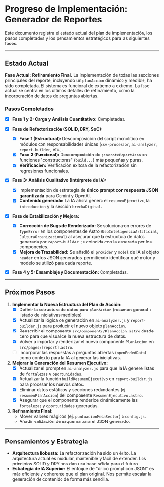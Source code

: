 # Progreso de Implementación: Generador de Reportes

Este documento registra el estado actual del plan de implementación, los pasos completados y los pensamientos estratégicos para las siguientes fases.

---

## Estado Actual

**Fase Actual:** **Refinamiento Final.** La implementación de todas las secciones principales del reporte, incluyendo un `planAccion` dinámico y medible, ha sido completada. El sistema es funcional de extremo a extremo. La fase actual se centra en los últimos detalles de refinamiento, como la incorporación de datos de preguntas abiertas.

### Pasos Completados

-   [x] **Fase 1 y 2: Carga y Análisis Cuantitativo:** Completadas.

-   [x] **Fase de Refactorización (SOLID, DRY, SoC):**
    -   [x] **Fase 1 (Estructural):** Descomposición del script monolítico en módulos con responsabilidades únicas (`csv-processor`, `ai-analyzer`, `report-builder`, etc.).
    -   [x] **Fase 2 (Funcional):** Descomposición de `generateReportJson` en funciones "constructoras" (`build...`) más pequeñas y puras.
    -   [x] **Verificación:** Verificación exitosa de la refactorización sin regresiones funcionales.

-   [x] **Fase 3: Análisis Cualitativo (Intérprete de IA):**
    -   [x] Implementación de estrategia de **único prompt con respuesta JSON garantizada** para Gemini y OpenAI.
    -   [x] **Contenido generado:** La IA ahora genera el `resumenEjecutivo`, la `introduccion` y la sección `brechaDigital`.

-   [x] **Fase de Estabilización y Mejora:**
    -   [x] **Corrección de Bugs de Renderizado:** Se solucionaron errores de `TypeError` en los componentes de Astro (`UsoInteligenciaArtificial`, `CulturaOrganizacional`) al asegurar que la estructura de datos generada por `report-builder.js` coincida con la esperada por los componentes.
    -   [x] **Mejora de Trazabilidad:** Se añadió el `provider` y `model` de IA al objeto `header` en los JSON generados, permitiendo identificar qué motor y modelo se utilizó para cada reporte.

-   [x] **Fase 4 y 5: Ensamblaje y Documentación:** Completadas.

---

## Próximos Pasos

1.  **Implementar la Nueva Estructura del Plan de Acción:**
    -   [x] Definir la estructura de datos para `planAccion` (resumen general + listado de iniciativas medibles).
    -   [x] Actualizar la lógica de generación en `ai-analyzer.js` y `report-builder.js` para producir el nuevo objeto `planAccion`.
    -   [x] Reescribir el componente `src/components/PlanAccion.astro` desde cero para que visualice la nueva estructura de datos.
    -   [x] Volver a importar y renderizar el nuevo componente `PlanAccion` en `src/pages/[report].astro`.
    -   [ ] Incorporar las respuestas a preguntas abiertas (`openEndedData`) como contexto para la IA al generar las iniciativas.

2.  **Mejorar la Generación del Resumen Ejecutivo:**
    -   [x] Actualizar el prompt en `ai-analyzer.js` para que la IA genere listas de `fortalezas` y `oportunidades`.
    -   [x] Actualizar la función `buildResumenEjecutivo` en `report-builder.js` para procesar los nuevos datos.
    -   [x] Eliminar datos estáticos y secciones redundantes (ej. `resumenPlanAccion`) del componente `ResumenEjecutivo.astro`.
    -   [x] Asegurar que el componente renderice dinámicamente las `fortalezas` y `oportunidades` generadas.

3.  **Refinamiento Final:**
    -   Mover valores mágicos (ej. `puntuacionMetaSector`) a `config.js`.
    -   Añadir validación de esquema para el JSON generado.

---

## Pensamientos y Estrategia

*   **Arquitectura Robusta:** La refactorización ha sido un éxito. La arquitectura actual es modular, mantenible y fácil de extender. Los principios SOLID y DRY nos dan una base sólida para el futuro.
*   **Estrategia de IA Superior:** El enfoque de "único prompt con JSON" es más eficiente y coherente que el plan original. Nos permite escalar la generación de contenido de forma más sencilla.

